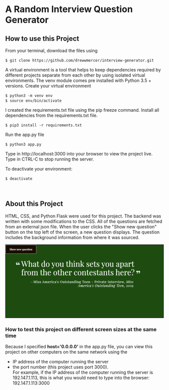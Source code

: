 # A Random Interview Question Generator

## How to use this Project

From your terminal, download the files using

```
$ git clone https://github.com/drewwmercer/interview-generator.git
```

A virtual environment is a tool that helps to keep dependencies required by
different projects separate from each other by using isolated virtual environments.
The venv module comes pre installed with Python 3.5 + versions.
Create your virtual environment

```
$ python3 -m venv env
$ source env/bin/activate
```

I created the requirements.txt file using the pip freeze command.
Install all dependencies from the requirements.txt file.

```
$ pip3 install -r requirements.txt
```

Run the app.py file

```
$ python3 app.py
```

Type in http://localhost:3000 into your browser to view the project live.
Type in CTRL-C to stop running the server.

To deactivate your environment:

```
$ deactivate
```

<br />

## About this Project

HTML, CSS, and Python Flask were used for this project. The backend was written with some modifications to the CSS. All of the questions are fetched from an external json file. When the user clicks the "Show new question" button on the top left of the screen, a new question displays. The question includes the background information from where it was sourced.

![Project Image](proj_image.png)

### How to test this project on different screen sizes at the same time

Because I specified <b>host='0.0.0.0'</b> in the app.py file, you can view this project on other computers on the same network using the

- IP address of the computer running the server
- the port number (this project uses port 3000).
  <br />
  For example, if the IP address of the computer running the server is 192.147.1.113, this is what you would need to type into the browser:<br />
  192.147.1.113:3000

